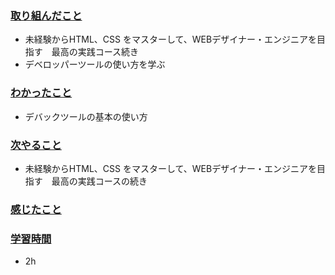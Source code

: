 ### <u>取り組んだこと</u>
- 未経験からHTML、CSS をマスターして、WEBデザイナー・エンジニアを目指す　最高の実践コース続き
- デベロッパーツールの使い方を学ぶ

### <u>わかったこと</u>
- デバックツールの基本の使い方

### <u>次やること</u>
- 未経験からHTML、CSS をマスターして、WEBデザイナー・エンジニアを目指す　最高の実践コースの続き

### <u>感じたこと</u>

### <u>学習時間</u>
- 2h